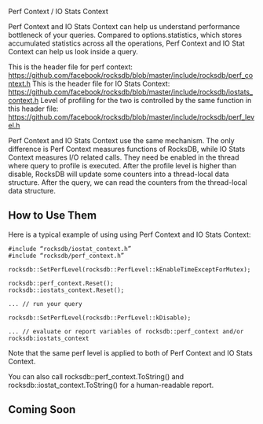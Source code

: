 Perf Context / IO Stats Context

Perf Context and IO Stats Context can help us understand performance bottleneck of your queries. Compared to options.statistics, which stores accumulated statistics across all the operations, Perf Context and IO Stat Context can help us look inside a query.

This is the header file for perf context: https://github.com/facebook/rocksdb/blob/master/include/rocksdb/perf_context.h
This is the header file for IO Stats Context: https://github.com/facebook/rocksdb/blob/master/include/rocksdb/iostats_context.h
Level of profiling for the two is controlled by the same function in this header file: https://github.com/facebook/rocksdb/blob/master/include/rocksdb/perf_level.h

Perf Context and IO Stats Context use the same mechanism. The only difference is Perf Context measures functions of RocksDB, while IO Stats Context measures I/O related calls. They need be enabled in the thread where query to profile is executed. After the profile level is higher than disable, RocksDB will update some counters into a thread-local data structure. After the query, we can read the counters from the thread-local data structure.

## How to Use Them
Here is a typical example of using using Perf Context and IO Stats Context:

``` 
#include “rocksdb/iostat_context.h”
#include “rocksdb/perf_context.h”

rocksdb::SetPerfLevel(rocksdb::PerfLevel::kEnableTimeExceptForMutex);

rocksdb::perf_context.Reset();
rocksdb::iostats_context.Reset();

... // run your query

rocksdb::SetPerfLevel(rocksdb::PerfLevel::kDisable);

... // evaluate or report variables of rocksdb::perf_context and/or rocksdb:iostats_context
```
Note that the same perf level is applied to both of Perf Context and IO Stats Context.

You can also call rocksdb::perf_context.ToString() and rocksdb::iostat_context.ToString() for a human-readable report.

## Coming Soon